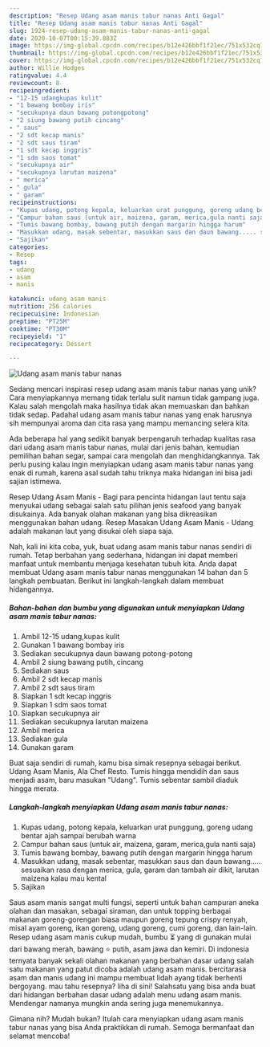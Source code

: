 ```yaml
---
description: "Resep Udang asam manis tabur nanas Anti Gagal"
title: "Resep Udang asam manis tabur nanas Anti Gagal"
slug: 1924-resep-udang-asam-manis-tabur-nanas-anti-gagal
date: 2020-10-07T00:15:39.883Z
image: https://img-global.cpcdn.com/recipes/b12e426bbf1f21ec/751x532cq70/udang-asam-manis-tabur-nanas-foto-resep-utama.jpg
thumbnail: https://img-global.cpcdn.com/recipes/b12e426bbf1f21ec/751x532cq70/udang-asam-manis-tabur-nanas-foto-resep-utama.jpg
cover: https://img-global.cpcdn.com/recipes/b12e426bbf1f21ec/751x532cq70/udang-asam-manis-tabur-nanas-foto-resep-utama.jpg
author: Willie Hodges
ratingvalue: 4.4
reviewcount: 8
recipeingredient:
- "12-15 udangkupas kulit"
- "1 bawang bombay iris"
- "secukupnya daun bawang potongpotong"
- "2 siung bawang putih cincang"
- " saus"
- "2 sdt kecap manis"
- "2 sdt saus tiram"
- "1 sdt kecap inggris"
- "1 sdm saos tomat"
- "secukupnya air"
- "secukupnya larutan maizena"
- " merica"
- " gula"
- " garam"
recipeinstructions:
- "Kupas udang, potong kepala, keluarkan urat punggung, goreng udang bentar ajah sampai berubah warna"
- "Campur bahan saus (untuk air, maizena, garam, merica,gula nanti saja)"
- "Tumis bawang bombay, bawang putih dengan margarin hingga harum"
- "Masukkan udang, masak sebentar, masukkan saus dan daun bawang..... sesuaikan rasa dengan merica, gula, garam dan tambah air dikit, larutan maizena kalau mau kental"
- "Sajikan"
categories:
- Resep
tags:
- udang
- asam
- manis

katakunci: udang asam manis 
nutrition: 256 calories
recipecuisine: Indonesian
preptime: "PT25M"
cooktime: "PT30M"
recipeyield: "1"
recipecategory: Dessert

---
```



![Udang asam manis tabur nanas](https://img-global.cpcdn.com/recipes/b12e426bbf1f21ec/751x532cq70/udang-asam-manis-tabur-nanas-foto-resep-utama.jpg)

Sedang mencari inspirasi resep udang asam manis tabur nanas yang unik? Cara menyiapkannya memang tidak terlalu sulit namun tidak gampang juga. Kalau salah mengolah maka hasilnya tidak akan memuaskan dan bahkan tidak sedap. Padahal udang asam manis tabur nanas yang enak harusnya sih mempunyai aroma dan cita rasa yang mampu memancing selera kita.

Ada beberapa hal yang sedikit banyak berpengaruh terhadap kualitas rasa dari udang asam manis tabur nanas, mulai dari jenis bahan, kemudian pemilihan bahan segar, sampai cara mengolah dan menghidangkannya. Tak perlu pusing kalau ingin menyiapkan udang asam manis tabur nanas yang enak di rumah, karena asal sudah tahu triknya maka hidangan ini bisa jadi sajian istimewa.

Resep Udang Asam Manis - Bagi para pencinta hidangan laut tentu saja menyukai udang sebagai salah satu pilihan jenis seafood yang banyak disukainya. Ada banyak olahan makanan yang bisa dikreasikan menggunakan bahan udang. Resep Masakan Udang Asam Manis - Udang adalah makanan laut yang disukai oleh siapa saja.


Nah, kali ini kita coba, yuk, buat udang asam manis tabur nanas sendiri di rumah. Tetap berbahan yang sederhana, hidangan ini dapat memberi manfaat untuk membantu menjaga kesehatan tubuh kita. Anda dapat membuat Udang asam manis tabur nanas menggunakan 14 bahan dan 5 langkah pembuatan. Berikut ini langkah-langkah dalam membuat hidangannya.

<!--inarticleads1-->

##### Bahan-bahan dan bumbu yang digunakan untuk menyiapkan Udang asam manis tabur nanas:

1. Ambil 12-15 udang,kupas kulit
1. Gunakan 1 bawang bombay iris
1. Sediakan secukupnya daun bawang potong-potong
1. Ambil 2 siung bawang putih, cincang
1. Sediakan  saus
1. Ambil 2 sdt kecap manis
1. Ambil 2 sdt saus tiram
1. Siapkan 1 sdt kecap inggris
1. Siapkan 1 sdm saos tomat
1. Siapkan secukupnya air
1. Sediakan secukupnya larutan maizena
1. Ambil  merica
1. Sediakan  gula
1. Gunakan  garam


Buat saja sendiri di rumah, kamu bisa simak resepnya sebagai berikut. Udang Asam Manis, Ala Chef Resto. Tumis hingga mendidih dan saus menjadi asam, baru masukan &#34;Udang&#34;. Tumis sebentar sambil diaduk hingga merata. 

<!--inarticleads2-->

##### Langkah-langkah menyiapkan Udang asam manis tabur nanas:

1. Kupas udang, potong kepala, keluarkan urat punggung, goreng udang bentar ajah sampai berubah warna
1. Campur bahan saus (untuk air, maizena, garam, merica,gula nanti saja)
1. Tumis bawang bombay, bawang putih dengan margarin hingga harum
1. Masukkan udang, masak sebentar, masukkan saus dan daun bawang..... sesuaikan rasa dengan merica, gula, garam dan tambah air dikit, larutan maizena kalau mau kental
1. Sajikan


Saus asam manis sangat multi fungsi, seperti untuk bahan campuran aneka olahan dan masakan, sebagai siraman, dan untuk topping berbagai makanan goreng-gorengan biasa maupun goreng tepung crispy renyah, misal ayam goreng, ikan goreng, udang goreng, cumi goreng, dan lain-lain. Resep udang asam manis cukup mudah, bumbu ⏳ yang di gunakan mulai dari bawang merah, bawang ⭐ putih, asam jawa dan kemiri. Di indonesia ternyata banyak sekali olahan makanan yang berbahan dasar udang salah satu makanan yang patut dicoba adalah udang asam manis. bercitarasa asam dan manis udang ini mampu membuat lidah ayang tidak berhenti bergoyang. mau tahu resepnya? liha di sini! Salahsatu yang bisa anda buat dari hidangan berbahan dasar udang adalah menu udang asam manis. Mendengar namanya mungkin anda sering juga menemukannya. 

Gimana nih? Mudah bukan? Itulah cara menyiapkan udang asam manis tabur nanas yang bisa Anda praktikkan di rumah. Semoga bermanfaat dan selamat mencoba!
